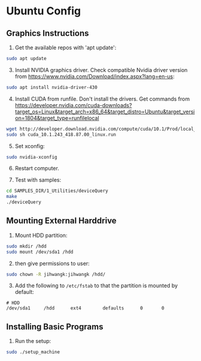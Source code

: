 # Ubuntu Config

## Graphics Instructions

1. Get the available repos with 'apt update':
```bash
sudo apt update
```

3. Install NVIDIA graphics driver. Check compatible Nvidia driver version from https://www.nvidia.com/Download/index.aspx?lang=en-us:
```bash
sudo apt install nvidia-driver-430
```

4. Install CUDA from runfile. Don't install the drivers. Get commands from https://developer.nvidia.com/cuda-downloads?target_os=Linux&target_arch=x86_64&target_distro=Ubuntu&target_version=1804&target_type=runfilelocal
```bash
wget http://developer.download.nvidia.com/compute/cuda/10.1/Prod/local_installers/cuda_10.1.243_418.87.00_linux.run
sudo sh cuda_10.1.243_418.87.00_linux.run
```

5. Set xconfig:
```bash
sudo nvidia-xconfig
```

6. Restart computer.

7. Test with samples:
```bash
cd SAMPLES_DIR/1_Utilities/deviceQuery
make
./deviceQuery
```

## Mounting External Harddrive

1. Mount HDD partition:
```bash
sudo mkdir /hdd
sudo mount /dev/sda1 /hdd
```

2. then give permissions to user:
```bash
sudo chown -R jihwangk:jihwangk /hdd/
```

3. Add the following to `/etc/fstab` to that the partition is mounted by default:
```
# HDD
/dev/sda1     /hdd      ext4        defaults      0       0
```

## Installing Basic Programs

1. Run the setup:
```bash
sudo ./setup_machine
```


